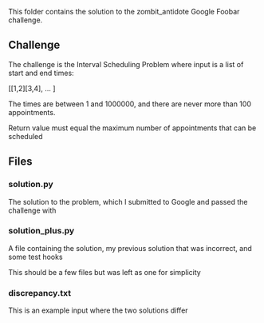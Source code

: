 This folder contains the solution to the zombit_antidote Google Foobar challenge.

## Challenge

The challenge is the Interval Scheduling Problem where input is a list of start and end times:

[[1,2][3,4], ... ]

The times are between 1 and 1000000, and there are never more than 100 appointments.

Return value must equal the maximum number of appointments that can be scheduled

## Files

### solution.py

The solution to the problem, which I submitted to Google and passed the challenge with

### solution_plus.py

A file containing the solution, my previous solution that was incorrect, and some test hooks

This should be a few files but was left as one for simplicity

### discrepancy.txt

This is an example input where the two solutions differ
